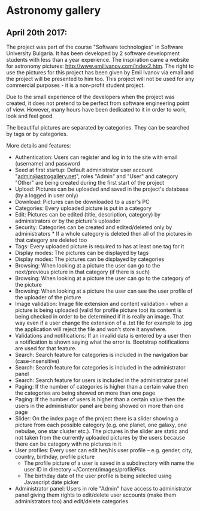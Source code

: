 # Astronomy gallery

## April 20th 2017:

The project was part of the course "Software technologies" in Software University Bulgaria. It has been developed by 2 software development students with less than a year experience. The inspiration came a website for astronomy pictures: http://www.emilivanov.com/index2.htm. The right to use the pictures for this project has been given by Emil Ivanov via email and the project will be presented to him too. This project will not be used for any commercial purposes - it is a non-profit student project.

Due to the small experience of the developers when the project was created, it does not pretend to be perfect from software engineering point of view. However, many hours have been dedicated to it in order to work, look and feel good.

The beautiful pictures are separated by categories. They can be searched by tags or by categories.

More details and features:

- Authentication: Users can register and log in to the site with email (username) and password
- Seed at first startup: Default administrator user account "admin@astrogallery.net", roles "Admin" and "User" and category "Other" are being created during the first start of the project 
- Upload: Pictures can be uploaded and saved in the project's database (by a logged in user only)
- Download: Pictures can be downloaded to a user's PC
- Categories: Every uploaded picture is put in a category
- Edit: Pictures can be edited (title, description, category) by administrators or by the picture's uploader
- Security: Categories can be created and edited/deleted only by administrators
		* If a whole category is deleted then all of the pictures in that category are deleted too
- Tags: Every uploaded picture is required to has at least one tag for it
- Display modes: The pictures can be displayed by tags
- Display modes: The pictures can be displayed by categories
- Browsing: When looking at a picture the user can go to the next/previous picture in that category (if there is such)
- Browsing: When looking at a picture the user can go to the category of the picture
- Browsing: When looking at a picture the user can see the user profile of the uploader of the picture
- Image validation: Image file extension and content validation - when a picture is being uploaded (valid for profile picture too) its content is being checked in order to be determined if it is really an image. That way even if a user change the extension of a .txt file for example to .jpg the application will reject the file and won't store it anywhere.
- Validations and notifications: If an invalid data is entered by a user then a notification is shown saying what the error is. Bootstrap notifications are used for that feature.
- Search: Search feature for categories is included in the navigation bar (case-insensitive)
- Search: Search feature for categories is included in the administrator panel
- Search: Search feature for users is included in the administrator panel
- Paging: If the number of categories is higher than a certain value then the categories are being showed on more than one page
- Paging: If the number of users is higher than a certain value then the users in the administrator panel are being showed on more than one page
- Slider: On the index page of the project there is a slider showing a picture from each possible category (e.g. one planet, one galaxy, one nebulae, one star cluster etc.). The pictures in the slider are static and not taken from the currently uploaded pictures by the users because there can be category with no pictures in it
- User profiles: Every user can edit her/his user profile – e.g. gender, city, country, birthday, profile picture
	* The profile picture of a user is saved in a subdirectory with name the user ID in directory ~/Content/images/profilePics
	* The birthday date of the user profile is being selected using Javascript date picker
- Administrator panel: Users in role "Admin" have access to administrator panel giving them rights to edit/delete user accounts (make them administrators too) and edit/delete categories



